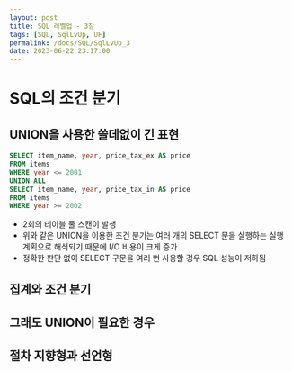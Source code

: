 ```yaml
---
layout: post
title: SQL 레벨업 - 3장
tags: [SQL, SqlLvUp, UF]
permalink: /docs/SQL/SqlLvUp_3
date: 2023-06-22 23:17:00
---
```

# SQL의 조건 분기
## UNION을 사용한 쓸데없이 긴 표현
```sql
SELECT item_name, year, price_tax_ex AS price
FROM items
WHERE year <= 2001
UNION ALL
SELECT item_name, year, price_tax_in AS price
FROM items
WHERE year >= 2002
```
- 2회의 테이블 풀 스캔이 발생
- 위와 같은 UNION을 이용한 조건 분기는 여러 개의 SELECT 문을 실행하는 실행 계획으로 해석되기 때문에 I/O 비용이 크게 증가
- 정확한 판단 없이 SELECT  구문을 여러 번 사용할 경우 SQL 성능이 저하됨
## 집계와 조건 분기
## 그래도 UNION이 필요한 경우
## 절차 지향형과 선언형